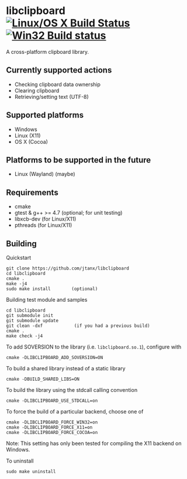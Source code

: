 libclipboard [![Linux/OS X Build Status](https://travis-ci.org/jtanx/libclipboard.svg?branch=master)](https://travis-ci.org/jtanx/libclipboard) [![Win32 Build status](https://ci.appveyor.com/api/projects/status/r1oanfx5kd18xfxa?svg=true)](https://ci.appveyor.com/project/jtanx/libclipboard)
=========

A cross-platform clipboard library.

## Currently supported actions

* Checking clipboard data ownership
* Clearing clipboard
* Retrieving/setting text (UTF-8)

## Supported platforms

* Windows
* Linux (X11)
* OS X (Cocoa)

## Platforms to be supported in the future

* Linux (Wayland) (maybe)

## Requirements

* cmake
* gtest & g++ >= 4.7 (optional; for unit testing)
* libxcb-dev (for Linux/X11)
* pthreads (for Linux/X11)

## Building

Quickstart
~~~~~
git clone https://github.com/jtanx/libclipboard
cd libclipboard
cmake .
make -j4
sudo make install        (optional)
~~~~~

Building test module and samples
~~~~~
cd libclipboard
git submodule init
git submodule update
git clean -dxf            (if you had a previous build)
cmake .
make check -j4
~~~~~

To add SOVERSION to the library (i.e. `libclipboard.so.1`), configure with
~~~~~
cmake -DLIBCLIPBOARD_ADD_SOVERSION=ON
~~~~~

To build a shared library instead of a static library
~~~~~
cmake -DBUILD_SHARED_LIBS=ON
~~~~~

To build the library using the stdcall calling convention
~~~~~
cmake -DLIBCLIPBOARD_USE_STDCALL=on
~~~~~

To force the build of a particular backend, choose one of
~~~~~
cmake -DLIBCLIPBOARD_FORCE_WIN32=on
cmake -DLIBCLIPBOARD_FORCE_X11=on
cmake -DLIBCLIPBOARD_FORCE_COCOA=on
~~~~~

Note: This setting has only been tested for compiling the X11 backend on Windows.

To uninstall
~~~~~
sudo make uninstall
~~~~~
